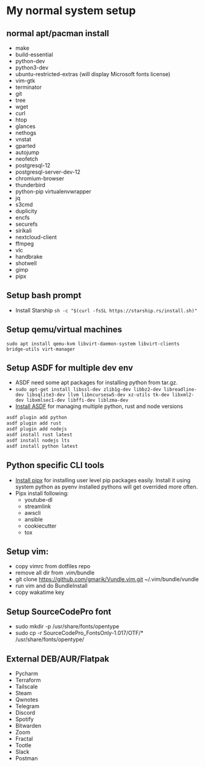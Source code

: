 # My normal system setup

## normal apt/pacman install

- make
- build-essential
- python-dev
- python3-dev
- ubuntu-restricted-extras (will display Microsoft fonts license)
- vim-gtk
- terminator
- git
- tree
- wget
- curl
- htop
- glances
- nethogs
- vnstat
- gparted
- autojump
- neofetch
- postgresql-12
- postgresql-server-dev-12
- chromium-browser
- thunderbird
- python-pip virtualenvwrapper
- jq
- s3cmd
- duplicity
- encfs
- securefs
- sirikali
- nextcloud-client
- ffmpeg
- vlc
- handbrake
- shotwell
- gimp
- pipx

## Setup bash prompt

- Install Starship `sh -c "$(curl -fsSL https://starship.rs/install.sh)"`

## Setup qemu/virtual machines

`sudo apt install qemu-kvm libvirt-daemon-system libvirt-clients bridge-utils virt-manager`

## Setup ASDF for multiple dev env

- ASDF need some apt packages for installing python from tar.gz.
- `sudo apt-get install libssl-dev zlib1g-dev libbz2-dev libreadline-dev libsqlite3-dev llvm libncursesw5-dev xz-utils tk-dev libxml2-dev libxmlsec1-dev libffi-dev liblzma-dev`
- [Install ASDF](https://asdf-vm.com/) for managing multiple python, rust and node versions

```bash
asdf plugin add python
asdf plugin add rust
asdf plugin add nodejs
asdf install rust latest
asdf install nodejs lts
asdf install python latest
```


## Python specific CLI tools

- [Install pipx](https://github.com/pipxproject/pipx/) for installing user level pip packages easily. Install it using system python as pyenv installed pythons will get overrided more often.
- Pipx install following:
  - youtube-dl
  - streamlink
  - awscli
  - ansible
  - cookiecutter
  - tox

## Setup vim:

- copy vimrc from dotfiles repo
- remove all dir from .vim/bundle
- git clone https://github.com/gmarik/Vundle.vim.git ~/.vim/bundle/vundle
- run vim and do BundleInstall
- copy wakatime key

## Setup SourceCodePro font

- sudo mkdir -p /usr/share/fonts/opentype
- sudo cp -r SourceCodePro_FontsOnly-1.017/OTF/\* /usr/share/fonts/opentype/

## External DEB/AUR/Flatpak

- Pycharm
- Terraform
- Tailscale
- Steam
- Qwnotes
- Telegram
- Discord
- Spotify
- Bitwarden
- Zoom
- Fractal
- Tootle
- Slack
- Postman